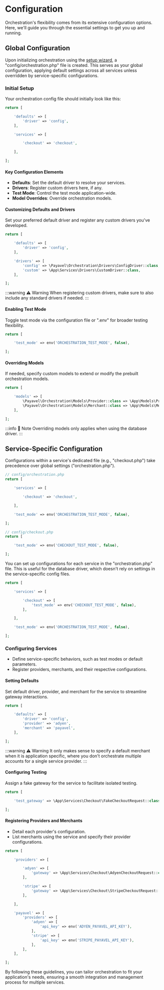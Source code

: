 # Configuration
Orchestration's flexibility comes from its extensive configuration options. Here, we'll guide you through the essential settings to get you up and running.

## Global Configuration
Upon initializing orchestration using the [setup wizard]('/guide/installation#initialize-with-the-setup-wizard), a "config/orchestration.php" file is created. This serves as your global configuration, applying default settings across all services unless overridden by service-specific configurations.

### Initial Setup
Your orchestration config file should initially look like this:
```php
return [

    'defaults' => [
        'driver' => 'config',
    ],

    'services' => [

        'checkout' => 'checkout',

    ],

];
```

#### Key Configuration Elements
- **Defaults**: Set the default driver to resolve your services.
- **Drivers**: Register custom drivers here, if any.
- **Test Mode**: Control the test mode application-wide.
- **Model Overrides**: Override orchestration models.

#### Customizing Defaults and Drivers
Set your preferred default driver and register any custom drivers you've developed.
```php
return [

    'defaults' => [
        'driver' => 'config',
    ],

    'drivers' => [
        'config' => \Payavel\Orchestration\Drivers\ConfigDriver::class,
        'custom' => \App\Services\Drivers\CustomDriver::class,
    ],

];
```
:::warning :warning: Warning
When registering custom drivers, make sure to also include any standard drivers if needed.
:::

#### Enabling Test Mode
Toggle test mode via the configuration file or ".env" for broader testing flexibility.
```php
return [

    'test_mode' => env('ORCHESTRATION_TEST_MODE', false),

];
```

#### Overriding Models
If needed, specify custom models to extend or modify the prebuilt orchestration models.
```php
return [

    'models' => [
        \Payavel\Orchestration\Models\Provider::class => \App\Models\Provider::class,
        \Payavel\Orchestration\Models\Merchant::class => \App\Models\Merchant::class,
    ],

];
```
:::info :memo: Note
Overriding models only applies when using the database driver.
:::

## Service-Specific Configuration
Configurations within a service's dedicated file (e.g., "checkout.php") take precedence over global settings ("orchestration.php").
```php
// config/orchestration.php
return [

    'services' => [

        'checkout' => 'checkout',

    ],

    'test_mode' => env('ORCHESTRATION_TEST_MODE', false),

];

// config/checkout.php
return [

    'test_mode' => env('CHECKOUT_TEST_MODE', false),

];
```

You can set up configurations for each service in the "orchestration.php" file. This is useful for the database driver, which doesn't rely on settings in the service-specific config files.
```php
return [

    'services' => [

        'checkout' => [
            'test_mode' => env('CHECKOUT_TEST_MODE', false),
        ],

    ],

    'test_mode' => env('ORCHESTRATION_TEST_MODE', false),

];
```

### Configuring Services
- Define service-specific behaviors, such as test modes or default parameters.
- Register providers, merchants, and their respective configurations.

#### Setting Defaults
Set default driver, provider, and merchant for the service to streamline gateway interactions.
```php
return [

    'defaults' => [
        'driver' => 'config',
        'provider' => 'adyen',
        'merchant' => 'payavel',
    ],

];
```
:::warning :warning: Warning
It only makes sense to specify a default merchant when it is application specific, where you don't orchestrate multiple accounts for a single service provider.
:::

#### Configuring Testing
Assign a fake gateway for the service to facilitate isolated testing.
```php
return [

    'test_gateway' => \App\Services\Checkout\FakeCheckoutRequest::class,

];
```

#### Registering Providers and Merchants
- Detail each provider's configuration.
- List merchants using the service and specify their provider configurations.

```php
return [

    'providers' => [

        'adyen' => [
            'gateway' => \App\Services\Checkout\AdyenCheckoutRequest::class,
        ],

        'stripe' => [
            'gateway' => \App\Services\Checkout\StripeCheckoutRequest::class,
        ],

    ],

    'payavel' => [
        'providers' => [
            'adyen' => [
                'api_key' => env('ADYEN_PAYAVEL_API_KEY'),
            ],
            'stripe' => [
                'api_key' => env('STRIPE_PAYAVEL_API_KEY'),
            ],
        ],
    ],

];
```

By following these guidelines, you can tailor orchestration to fit your application's needs, ensuring a smooth integration and management process for multiple services.
